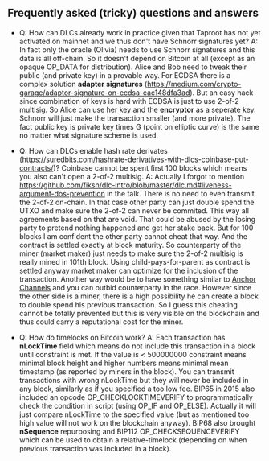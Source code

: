 ## Frequently asked (tricky) questions and answers

- Q: How can DLCs already work in practice given that Taproot has not yet activated on mainnet and we thus don't have Schnorr signatures yet?
A: In fact only the oracle (Olivia) needs to use Schnorr signatures and
this data is all off-chain. So it doesn't depend on Bitcoin at all (except as an opaque OP_DATA for distribution). Alice and Bob need to tweak their public (and private key) in a provable way. For ECDSA there is a complex solution **adapter signatures** (https://medium.com/crypto-garage/adaptor-signature-on-ecdsa-cac148dfa3ad). But an easy hack since combination of keys is hard with ECDSA is just to use 2-of-2 multisig. So Alice can use her key and the **encryptor** as a seperate key. Schnorr will just make the transaction smaller (and more private). The fact public key is private key times G (point on elliptic curve) is the same no matter what signature scheme is used.

- Q: How can DLCs enable hash rate derivates (https://suredbits.com/hashrate-derivatives-with-dlcs-coinbase-put-contracts/)? Coinbase cannot be spent first 100 blocks which means you also can't open a 2-of-2 multisig.
A: Actually I forgot to mention https://github.com/fiksn/dlc-intro/blob/master/dlc.md#liveness-argument-dos-prevention in the talk. There is no need to even transmit the 2-of-2 on-chain. In that case other party can just double spend the UTXO and make sure the 2-of-2 can never be commited. This way all agreements based on that are void. That could be abused by the losing party to pretend nothing happened and get her stake back. But for 100 blocks I am confident the other party cannot cheat that way. And the contract is settled exactly at block maturity. So counterparty of the miner (market maker) just needs to make sure the 2-of-2 multisig is really mined in 101th block. Using
child-pays-for-parent as contract is settled anyway market maker can optimize for the inclusion of the transaction. Another way would be to have something similar to [Anchor Channels](https://lightning.engineering/posts/2021-01-28-lnd-v0.12/) and you can outbid counterparty in the race. However since the other side is a miner, there is a high possibility he can create a block to double spend his previous transaction. So I guess this cheating cannot be totally prevented but this is very visible on the blockchain and thus could carry a reputational cost for the miner.

- Q: How do timelocks on Bitcoin work?
  A: Each transaction has **nLockTime** field which means do not include this transaction in a block until constraint is met. If the value is < 500000000 constraint means minimal block height and higher numbers means minimal mean timestamp (as reported by miners in the block). You can transmit transactions with wrong nLockTime but they will never be included in any block, similarly as if you specified a too low fee. BIP65 in 2015 also included an opcode OP_CHECKLOCKTIMEVERIFY to programmatically check the condition in script (using OP_IF and OP_ELSE). Actually it will just compare nLockTime to the specified value (but as mentioned too high value will not work on the blockchain anyway). BIP68 also brought **nSequence** repurposing and BIP112 OP_CHECKSEQUENCEVERIFY which can be used to obtain a relative-timelock (depending on when previous transaction was included in a block).

